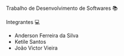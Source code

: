 Trabalho de Desenvolvimento de Softwares :books:

Integrantes :computer:

- Anderson Ferreira da Silva
- Ketile Santos
- João Victor Vieira
